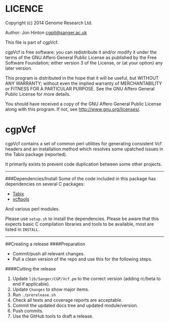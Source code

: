 LICENCE
=======

Copyright (c) 2014 Genome Research Ltd.

Author: Jon Hinton <cgpit@sanger.ac.uk>

This file is part of cgpVcf.

cgpVcf is free software: you can redistribute it and/or modify it under
the terms of the GNU Affero General Public License as published by the Free
Software Foundation; either version 3 of the License, or (at your option) any
later version.

This program is distributed in the hope that it will be useful, but WITHOUT
ANY WARRANTY; without even the implied warranty of MERCHANTABILITY or FITNESS
FOR A PARTICULAR PURPOSE. See the GNU Affero General Public License for more
details.

You should have received a copy of the GNU Affero General Public License
along with this program. If not, see <http://www.gnu.org/licenses/>.


cgpVcf
======

cgpVcf contains a set of common perl utilities for generating consistent Vcf headers and an
installation method which resolves some upatched issues in the Tabix package (reported).

It primarily exists to prevent code duplication between some other projects.

---

###Dependencies/Install
Some of the code included in this package has dependencies on several C packages:

 * [Tabix](https://github.com/samtools/tabix)
 * [vcftools](http://vcftools.sourceforge.net/)

And various perl modules.

Please use `setup.sh` to install the dependencies.  Please be aware that this expects basic C
compilation libraries and tools to be available, most are listed in `INSTALL`.

---

##Creating a release
####Preparation
* Commit/push all relevant changes.
* Pull a clean version of the repo and use this for the following steps.

####Cutting the release
1. Update `lib/Sanger/CGP/Vcf.pm` to the correct version (adding rc/beta to end if applicable).
2. Update `Changes` to show major items.
3. Run `./prerelease.sh`
4. Check all tests and coverage reports are acceptable.
5. Commit the updated docs tree and updated module/version.
6. Push commits.
7. Use the GitHub tools to draft a release.
